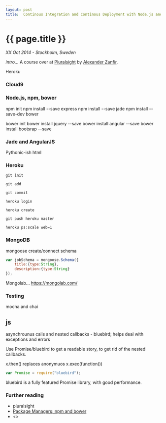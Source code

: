 ```yaml
---
layout: post
title:  Continous Integration and Continous Deployment with Node.js and AngularJS
---
```


# {{ page.title }}

*XX Oct 2014 - Stockholm, Sweden*

*intro...*
A course over at [Pluralsight](http://www.pluralsight.com/courses/continuous-integration-deployment-angularjs-nodejs) by [Alexander Zanfir](https://twitter.com/alexzanderzan).

Heroku

### Cloud9

### Node.js, npm, bower

npm init
npm install --save express
npm install --save jade
npm install --save-dev bower

bower init
bower install jquery --save
bower install angular --save
bower install bootsrap --save


### Jade and AngularJS
Pythonic-ish html

### Heroku
`git init`

`git add`

`git commit`

`heroku login`

`heroku create`

`git push heroku master`

`heroku ps:scale web=1`

### MongoDB
mongoose
create/connect
schema

```javascript
var jobSchema = mongoose.Schema({
    title:{type:String},
    description:{type:String}
});
```

Mongolab...
<https://mongolab.com/>
### Testing

mocha and chai


## js

asynchrounus calls and nested callbacks - bluebird; helps deal with exceptions and errors

Use Promise/bluebird to get a readable story, to get rid of the nested callbacks.

x.then() replaces anonymuos x.exec(function())

```javascript
var Promise = require("bluebird");
```

bluebird is a fully featured Promise library, with good performance.

### Further reading
* pluralsight
* [Package Managers; npm and bower](http://tech.pro/tutorial/1190/package-managers-an-introductory-guide-for-the-uninitiated-front-end-developer)
* <>

